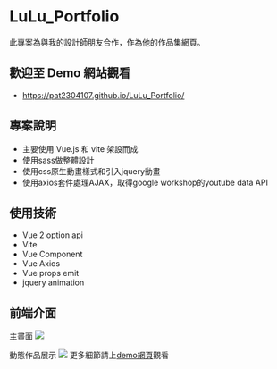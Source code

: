 # LuLu_Portfolio

此專案為與我的設計師朋友合作，作為他的作品集網頁。

## 歡迎至 Demo 網站觀看
- https://pat2304107.github.io/LuLu_Portfolio/

## 專案說明

- 主要使用 Vue.js 和 vite 架設而成
- 使用sass做整體設計
- 使用css原生動畫樣式和引入jquery動畫
- 使用axios套件處理AJAX，取得google workshop的youtube data API

## 使用技術
- Vue 2 option api
- Vite
- Vue Component
- Vue Axios 
- Vue props emit
- jquery animation

## 前端介面

主畫面
![](https://i.imgur.com/XcF7HX3.png)

動態作品展示
![](https://i.imgur.com/FIObFKN.png)
更多細節請上[demo網頁](https://pat2304107.github.io/LuLu_Portfolio/)觀看

